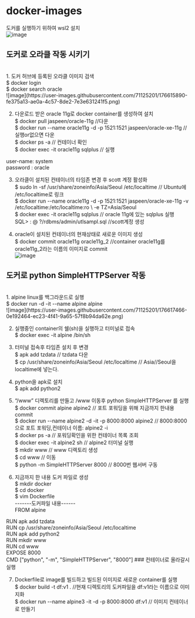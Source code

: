 # docker-images

도커를 실행하기 위하여 wsl2 설치 <br>
![image](https://user-images.githubusercontent.com/71125201/176615561-2a0cc278-13b7-4982-ad68-472087a885c5.png) <br>

<h2> 도커로 오라클 작동 시키기 </h2> <br>
1. 도커 허브에 등록된 오라클 이미지 검색 <br>
$ docker login <br>
$ docker search oracle <br>
![image](https://user-images.githubusercontent.com/71125201/176615890-fe375a13-ae0a-4c57-8de2-7e3e631241f5.png) <br>

2. 다운로드 받은 oracle 11g로 docker container를 생성하여 설치 <br>
$	docker pull jaspeen/oracle-11g  //다운  <br>
$	docker run --name oracle11g -d -p 1521:1521 jaspeen/oracle-xe-11g  //실행or없으면 다운 <br>
$	docker ps -a		// 컨테이너 확인 <br>
$	docker exec -it oracle11g sqlplus // 실행 <br>

user-name: system <br>
password : oracle <br>

3. 오라클이 설치된 컨테이너의 타임존 변경 후 scott 계정 활성화 <br>
$	sudo ln -sf /usr/share/zoneinfo/Asia/Seoul /etc/localtime 	// Ubuntu에 /etc/localtime로 링크 <br>
$	 docker run --name oracle11g -d -p 1521:1521 jaspeen/oracle-xe-11g -v /etc/localtime:/etc/localtime:ro \ -e TZ=Asia/Seoul 	 <br>
$	docker exec -it oracle11g sqlplus			// oracle 11g에 있는 sqlplus 실행 <br>
SQL> : @ ?/rdbms/admin/utlsampl.sql  		//scott계정 생성 <br>

4. oracle이 설치된 컨테이너의 현재상태로 새로운 이미지  생성 <br>
$ docker commit oracle11g oracle11g_2  //container oracle11g를 oracle11g_2라는 이름의 이미지로 commit <br>
![image](https://user-images.githubusercontent.com/71125201/176616963-1b4e53ea-a977-42c7-9358-86f45632093b.png) <br>

<h2> 도커로 python SimpleHTTPServer 작동 </h2> <br>
1.	alpine linux를 백그라운드로 실행 <br>
$ docker run -d -it --name alpine alpine <br>
![image](https://user-images.githubusercontent.com/71125201/176617466-0e192464-ec23-4f41-9a65-57f8b94da62e.png) <br>

2. 실행중인 container의 쉘(sh)을 실행하고 터미널로 접속 <br>
$ docker exec -it alpine /bin/sh <br>

3. 터미널 접속후 타임존 설치 후 변경 <br>
$ apk add tzdata 	//  tzdata  다운 <br>
$ cp /usr/share/zoneinfo/Asia/Seoul /etc/localtime		// Asia//Seoul을 localtime에 넣는다. <br>

4. python을 apk로 설치 <br>
$ apk add python2 <br>

5. “/www” 디렉토리를 만들고 /www 이동후 python SimpleHTTPServer 를 실행 <br>
$ docker commit alpine alpine2   		// 포트 포워딩을 위해 지금까지 한내용 commit			 <br>
$ docker run --name alpine2 -d -it -p 8000:8000 alpine2	// 8000:8000으로 포트 포워딩,컨테이너 이름: alpine2 -i <br>
$ docker ps -a				// 포워딩확인을 위한 컨테이너 목록 조회 <br>
$ docker exec -it alpine2 sh			// alpine2 터미널 실행 <br>
$ mkdir www				// www 디렉토리 생성 <br>
$ cd www 				// 이동 <br>
$  python -m SimpleHTTPServer 8000		// 8000번 웹서버 구동 <br>

6. 지금까지 한 내용 도커 파일로 생성 <br>
$ mkdir docker <br>
$ cd docker <br>
$ vim Dockerfile <br>
-------도커파일 내용------ <br>
FROM alpine <br>

RUN apk add tzdata <br>
RUN cp /usr/share/zoneinfo/Asia/Seoul /etc/localtime <br>
RUN apk add python2 <br>
RUN mkdir www <br>
RUN cd www <br>
EXPOSE 8000 <br>
CMD ["python", "-m", "SimpleHTTPServer", "8000"] ### 컨테이너로 올라갈시 실행 <br>

7. Dockerfile로 image를 빌드하고 빌드된 이미지로 새로운 container를 실행 <br>
$ docker build -t df:v1 . 		//현재 디렉토리의 도커파일을 df:v1라는 이름으로 이미지화 <br>
$ docker run --name alpine3 -it -d -p 8000:8000 df:v1 // 이미지 컨테이너로 만들기 <br>
